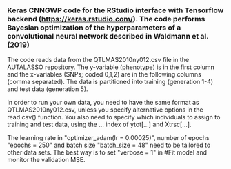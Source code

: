 ### Keras CNNGWP code for the RStudio interface with Tensorflow backend (https://keras.rstudio.com/). The code performs Bayesian optimization of the hyperparameters of a convolutional neural network described in Waldmann et al. (2019)

The code reads data from the QTLMAS2010ny012.csv file in the AUTALASSO repository. The y-variable (phenotype) is in the first column and the x-variables (SNPs; coded 0,1,2) are in the following columns (comma separated). The data is partitioned into training (generation 1-4) and test data (generation 5).

In order to run your own data, you need to have the same format as QTLMAS2010ny012.csv, unless you specify alternative options in the read.csv() function. You also need to specify which individuals to assign to training and test data, using the ... index of ytot[...] and Xtrsc[...].

The learning rate in "optimizer_adam(lr = 0.00025)", number of epochs "epochs = 250" and batch size "batch_size = 48" need to be tailored to other data sets. The best way is to set "verbose = 1" in #Fit model and monitor the validation MSE. 

